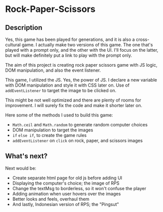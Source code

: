 # Rock-Paper-Scissors

## Description
Yes, this game has been played for generations, and it is also a cross-cultural
game. I actually make two versions of this game. The one that's played with a
prompt only, and the other with the UI. I'll focus on the latter, but will make
definitely put a link to play with the prompt only.

The aim of this project is creating rock paper scissors game with JS logic, DOM
manipulation, and also the event listener.

This game, I utilized the JS. Yes, the power of JS. I declare a new variable
with DOM manipulation and style it with CSS later on. Use of `addEventListener`
to target the image to be clicked on.

This might be not well optimized and there are plenty of rooms for improvement.
I will surely fix the code and make it shorter later on.

Here some of the methods I used to build this game: 
 - `Math.ceil` and `Math.random` to generate random computer choices
 - DOM manipulation to target the images
 - `if` `else if`, to create the game rules
 - `addEventListener` on `click` on rock, paper, and scissors images

## What's next?
Next would be:
 - Create separate html page for old js before adding UI
 - Displaying the computer's choice; the image of RPS
 - Change the textMsg to borderless, so it won't confuse the player
 - Adding animation when user hovers over the images
 - Better looks and feels, overhaul them
 - And lastly, Indonesian version of RPS; the "Pingsut"